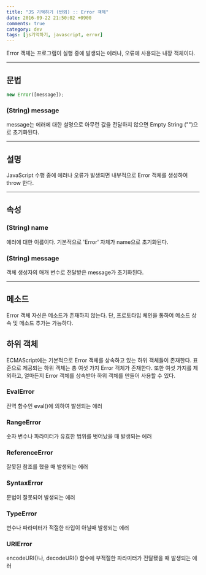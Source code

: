 ```yaml
---
title: "JS 기억하기 (번외) :: Error 객체"
date: 2016-09-22 21:50:02 +0900
comments: true
category: dev
tags: [js기억하기, javascript, error]
---
```


Error 객체는 프로그램이 실행 중에 발생되는 에러나, 오류에 사용되는 내장 객체이다.

---

## 문법
```js
new Error([message]);
```

### (String) message
message는 에러에 대한 설명으로 아무런 값을 전달하지 않으면
Empty String ("")으로 초기화된다.

---

## 설명
JavaScript 수행 중에 에러나 오류가 발생되면 내부적으로 Error 객체를 생성하여 throw 한다.

---

## 속성

### (String) name
에러에 대한 이름이다. 기본적으로 'Error' 자체가 name으로 초기화된다.

### (String) message
객체 생성자의 매개 변수로 전달받은 message가 초기화된다.

---

## 메소드
Error 객체 자신은 메소드가 존재하지 않는다.
단, 프로토타입 체인을 통하여 메소드 상속 및 메소드 추가는 가능하다.

## 하위 객체
ECMAScript에는 기본적으로 Error 객체를 상속하고 있는 하위 객체들이 존재한다.
표준으로 제공되는 하위 객체는 총 여섯 가지 Error 객체가 존재한다.
또한 여섯 가지를 제외하고, 얼마든지 Error 객체를 상속받아 하위 객체를 만들어 사용할 수 있다.

### EvalError
전역 함수인 eval()에 의하여 발생되는 에러

### RangeError
숫자 변수나 파라미터가 유효한 범위를 벗어났을 때 발생되는 에러

### ReferenceError
잘못된 참조를 했을 때 발생되는 에러

### SyntaxError
문법이 잘못되어 발생되는 에러

### TypeError
변수나 파라미터가 적절한 타입이 아닐때 발생되는 에러

### URIError
encodeURI()나, decodeURI() 함수에 부적절한 파라미터가 전달됐을 때 발생되는 에러
